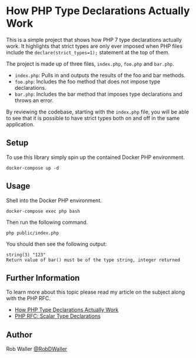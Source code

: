 # How PHP Type Declarations Actually Work

This is a simple project that shows how PHP 7 type declarations actually work. It highlights that strict types are only ever imposed when PHP files include the `declare(strict_types=1);` statement at the top of them.

The project is made up of three files, `index.php`, `foo.php` and `bar.php`.

- `index.php`: Pulls in and outputs the results of the foo and bar methods.
- `foo.php`: Includes the foo method that does not impose type declarations.
- `bar.php`: Includes the bar method that imposes type declarations and throws an error.

By reviewing the codebase, starting with the `index.php` file, you will be able to see that it is possible to have strict types both on and off in the same application.

## Setup

To use this library simply spin up the contained Docker PHP environment.

```
docker-compose up -d
```

## Usage

Shell into the Docker PHP environment.

```
docker-compose exec php bash
```

Then run the following command.

```
php public/index.php
```

You should then see the following output:

```
string(3) "123"
Return value of bar() must be of the type string, integer returned
```

## Further Information

To learn more about this topic please read my article on the subject along with the PHP RFC.

- [How PHP Type Declarations Actually Work](https://dev.to/robdwaller/how-php-type-declarations-actually-work-1mm5)
- [PHP RFC: Scalar Type Declarations](https://wiki.php.net/rfc/scalar_type_hints_v5)

## Author

Rob Waller [@RobDWaller](https://twitter.com/RobDWaller)
